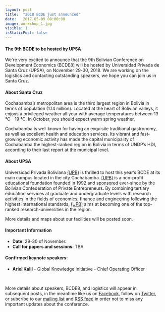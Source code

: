```yaml
---
layout: post
title:  "2018 BCDE just announced"
date:   2017-05-09 08:00:00
image: workshop_1.jpg
visible: 1
isStaticPost: false
---
```


#### The 9th BCDE to be hosted by UPSA

We're very excited to announce that the 9th Bolivian Conference on Development Economics (BCDE8) will be hosted by Universidad Privada de Santa Cruz (UPSA), on November 29-30, 2018. We are working on the logistics and contacting outstanding speakers, we hope you can join us in Santa Cruz.

#### About Santa Cruz

Cochabamba’s metropolitan area is the third largest region in Bolivia in terms of population (1.14 million). Located at the heart of Bolivian valleys, it enjoys a privileged weather all year with average temperatures between 13 °C - 19 °C. In October, you should expect warm spring weather.

Cochabamba is well known for having an exquisite traditional gastronomy, as well as excellent health and education services. Its vibrant and fast-growing economic activity has made the capital municipality of Cochabamba the highest-ranked region in Bolivia in terms of UNDP’s HDI, according to their last report at the municipal level.

#### About UPSA

Universidad Privada Boliviana [(UPB)](http://www.upb.edu/en) is thrilled to host this year’s BCDE at its main campus located in the city Cochabamba. [(UPB)](http://www.upb.edu/en) is a non-profit educational foundation founded in 1992 and sponsored ever-since by the Bolivian Confederation of Private Entrepreneurs. By combining tertiary education services at graduate and undergraduate levels with research activities in the fields of economics, finance and engineering following the highest international standards, [(UPB)](http://www.upb.edu/en) aims at becoming one of the top-ranked research-universities in the region.

More details and maps about our facilities will be posted soon.

#### Important Information

<!-- * **Attendance**: we're expecting over 200 attendees. -->
* **Date**: 29-30 of November.
* **Call for papers and sessions**: TBA

#### Confirmed keynote speakers:

* **Ariel Kalil** - Global Knowledge Initiative - Chief Operating Officer<br>

<br>

More details about speakers, BCDE8, and logistics will appear in subsequent posts, in the meantime like us on [Facebook](https://www.facebook.com/Sociedad-de-Economistas-de-Bolivia-379788332035459/), follow on [Twitter](https://twitter.com/intent/user?screen_name=SEBOLBolivia), or subcribe to our [mailing list](https://mc.us15.list-manage.com/subscribe/post?u=32ecc95787a5980a33901b562&amp;id=cc247ac02b) and [RSS feed](http://www.bcde8.org/feed.xml) in order not to miss any important updates about the conference.
